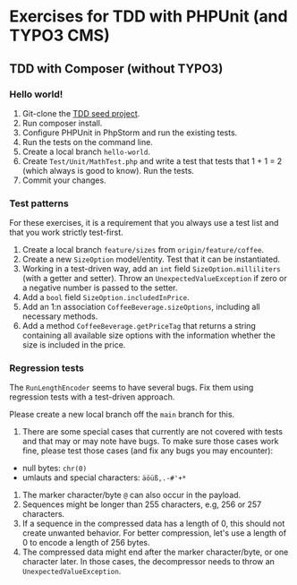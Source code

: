 # Exercises for TDD with PHPUnit (and TYPO3 CMS)

## TDD with Composer (without TYPO3)

### Hello world!

1. Git-clone the [TDD seed project](https://github.com/oliverklee/tdd-seed).
1. Run composer install.
1. Configure PHPUnit in PhpStorm and run the existing tests.
1. Run the tests on the command line.
1. Create a local branch `hello-world`.
1. Create `Test/Unit/MathTest.php` and write a test that tests that 1 + 1 = 2
   (which always is good to know). Run the tests.
1. Commit your changes.

### Test patterns

For these exercises, it is a requirement that you always use a test list and
that you work strictly test-first.

1. Create a local branch `feature/sizes` from `origin/feature/coffee`.
1. Create a new `SizeOption` model/entity. Test that it can be instantiated.
1. Working in a test-driven way, add an `int` field `SizeOption.milliliters`
   (with a getter and setter).
   Throw an `UnexpectedValueException` if zero or a negative number is passed
   to the setter.
1. Add a `bool` field `SizeOption.includedInPrice`.
1. Add an 1:n association `CoffeeBeverage.sizeOptions`, including all necessary
   methods.
1. Add a method `CoffeeBeverage.getPriceTag` that returns a string containing
   all available size options with the information whether the size is included
   in the price.

### Regression tests

The `RunLengthEncoder` seems to have several bugs. Fix them using regression
tests with a test-driven approach.

Please create a new local branch off the `main` branch for this.

1. There are some special cases that currently are not covered with tests and
  that may or may note have bugs. To make sure those cases work fine, please
  test those cases (and fix any bugs you may encounter):
  - null bytes: `chr(0)`
  - umlauts and special characters: `äöüß,.-#'+*`
1. The marker character/byte `@` can also occur in the payload.
1. Sequences might be longer than 255 characters, e.g, 256 or 257 characters.
1. If a sequence in the compressed data has a length of 0, this should not
  create unwanted behavior. For better compression, let's use a length of 0
  to encode a length of 256 bytes.  
1. The compressed data might end after the marker character/byte, or one
  character later. In those cases, the decompressor needs to throw an
  `UnexpectedValueException`.
